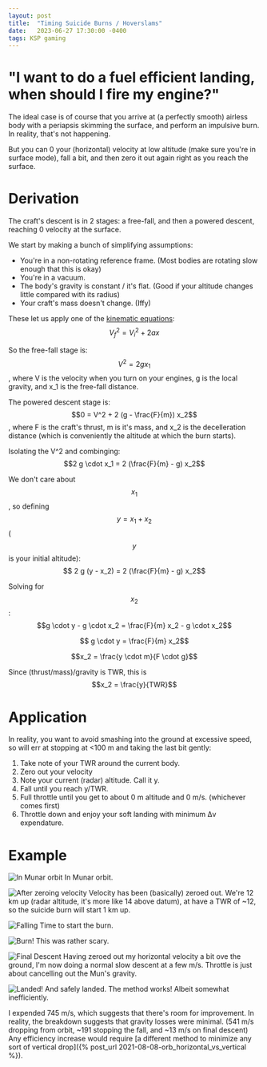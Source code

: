```yaml
---
layout: post
title:  "Timing Suicide Burns / Hoverslams"
date:   2023-06-27 17:30:00 -0400
tags: KSP gaming
---
```

<script type="text/javascript" async
   src="https://cdnjs.cloudflare.com/ajax/libs/mathjax/2.7.4/MathJax.js?config=TeX-MML-AM_CHTML">
</script>


# "I want to do a fuel efficient landing, when should I fire my engine?"

The ideal case is of course that you arrive at (a perfectly smooth) airless body with a periapsis skimming the surface, and perform an impulsive burn. In reality, that's not happening.

But you can 0 your (horizontal) velocity at low altitude (make sure you're in surface mode), fall a bit, and then zero it out again right as you reach the surface.

# Derivation
The craft's descent is in 2 stages: a free-fall, and then a powered descent, reaching 0 velocity at the surface.

We start by making a bunch of simplifying assumptions:
 * You're in a non-rotating reference frame. (Most bodies are rotating slow enough that this is okay)
 * You're in a vacuum.
 * The body's gravity is constant / it's flat. (Good if your altitude changes little compared with its radius)
 * Your craft's mass doesn't change. (Iffy)

These let us apply one of the [kinematic equations](https://en.wikipedia.org/wiki/Equations_of_motion#Uniform_acceleration): $$V_f^2 = V_i^2 + 2 a x$$

So the free-fall stage is: $$V^2 = 2 g x_1$$, where V is the velocity when you turn on your engines, g is the local gravity, and x_1 is the free-fall distance.

The powered descent stage is: $$0 = V^2 + 2 (g - \frac{F}{m}) x_2$$, where F is the craft's thrust, m is it's mass, and x_2 is the decelleration distance (which is conveniently the altitude at which the burn starts).

Isolating the V^2 and combinging: $$2 g \cdot x_1 = 2 (\frac{F}{m} - g) x_2$$

We don't care about $$x_1$$, so defining $$y = x_1 + x_2$$ ($$y$$ is your initial altitude): $$ 2 g (y - x_2) = 2 (\frac{F}{m} - g) x_2$$

Solving for $$x_2$$: $$g \cdot y - g \cdot x_2 = \frac{F}{m} x_2 - g \cdot x_2$$

$$ g \cdot y = \frac{F}{m} x_2$$

$$x_2 = \frac{y \cdot m}{F \cdot g}$$

Since (thrust/mass)/gravity is TWR, this is $$x_2 = \frac{y}{TWR}$$



# Application
In reality, you want to avoid smashing into the ground at excessive speed, so will err at stopping at <100 m and taking the last bit gently:

1. Take note of your TWR around the current body.
2. Zero out your velocity
3. Note your current (radar) altitude. Call it y.
4. Fall until you reach y/TWR.
5. Full throttle until you get to about 0 m altitude and 0 m/s. (whichever comes first)
6. Throttle down and enjoy your soft landing with minimum Δv expendature.

# Example
![In Munar orbit](/images/screenshot137.png "A lander in Munar orbit. We're over the East Farside Crater.")
In Munar orbit.

![After zeroing velocity](/images/screenshot139.png "After Zeroing out velocity")
Velocity has been (basically) zeroed out. We're 12 km up (radar altitude, it's more like 14 above datum), at have a TWR of ~12, so the suicide burn will start 1 km up.

![Falling](/images/screenshot142.png "1 km up.")
Time to start the burn.

![Burn!](/images/screenshot143.png "Suicide burn in progress.")
This was rather scary.

![Final Descent](/images/screenshot144.png "Throttled down to almost nothing and descending the last few 10s of meters at around 8 m/s.")
Having zeroed out my horizontal velocity a bit ove the ground, I'm now doing a normal slow descent at a few m/s. Throttle is just about cancelling out the Mun's gravity.

![Landed!](/images/screenshot146.png "The lander is on the surface.")
And safely landed. The method works! Albeit somewhat inefficiently.

I expended 745 m/s, which suggests that there's room for improvement. In reality, the breakdown suggests that gravity losses were minimal. (541 m/s dropping from orbit, ~191 stopping the fall, and ~13 m/s on final descent) Any efficiency increase would require [a different method to minimize any sort of vertical drop]({% post_url 2021-08-08-orb_horizontal_vs_vertical %}).
